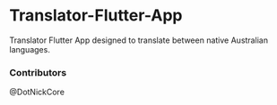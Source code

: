 # Translator-Flutter-App
Translator Flutter App designed to translate between native Australian languages. 

### Contributors
@DotNickCore
